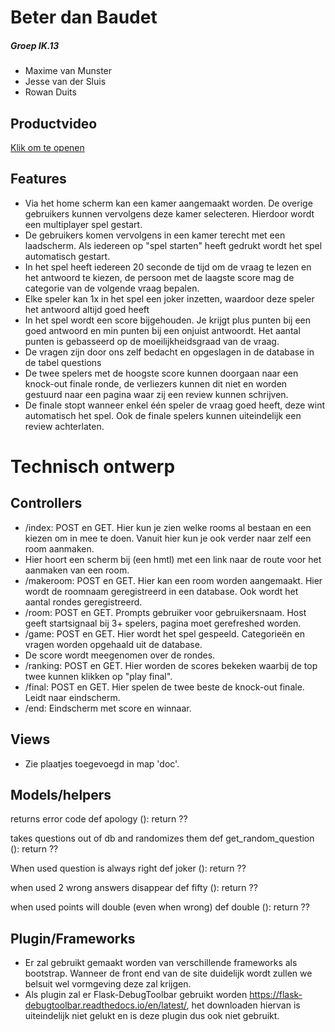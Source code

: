 # Beter dan Baudet
##### Groep IK.13
- Maxime van Munster
- Jesse van der Sluis
- Rowan Duits

## Productvideo
[Klik om te openen](https://drive.google.com/file/d/1CSdl0wol7E4pTuUDefKDdopg7xURSyGS/view?usp=sharing)

## Features
* Via het home scherm kan een kamer aangemaakt worden. De overige gebruikers kunnen vervolgens deze kamer selecteren. Hierdoor wordt een multiplayer spel gestart.
* De gebruikers komen vervolgens in een kamer terecht met een laadscherm. Als iedereen op "spel starten" heeft gedrukt wordt het spel automatisch gestart.
* In het spel heeft iedereen 20 seconde de tijd om de vraag te lezen en het antwoord te kiezen, de persoon met de laagste score mag de categorie van de volgende vraag bepalen.
* Elke speler kan 1x in het spel een joker inzetten, waardoor deze speler het antwoord altijd goed heeft
* In het spel wordt een score bijgehouden. Je krijgt plus punten bij een goed antwoord en min punten bij een onjuist antwoordt. Het aantal punten is gebasseerd op de moeilijkheidsgraad van de vraag.
* De vragen zijn door ons zelf bedacht en opgeslagen in de database in de tabel questions
* De twee spelers met de hoogste score kunnen doorgaan naar een knock-out finale ronde, de verliezers kunnen dit niet en worden gestuurd naar een pagina waar zij een review kunnen schrijven.
* De finale stopt wanneer enkel één speler de vraag goed heeft, deze wint automatisch het spel. Ook de finale spelers kunnen uiteindelijk een review achterlaten.


# Technisch ontwerp

## Controllers
- /index: POST en GET. Hier kun je zien welke rooms al bestaan en een kiezen om in mee te doen. Vanuit hier kun je ook verder naar zelf een room aanmaken.
- Hier hoort een scherm bij (een hmtl) met een link naar de route voor het aanmaken van een room.
- /makeroom: POST en GET. Hier kan een room worden aangemaakt. Hier wordt de roomnaam geregistreerd in een database. Ook wordt het aantal rondes geregistreerd.
- /room: POST en GET. Prompts gebruiker voor gebruikersnaam. Host geeft startsignaal bij 3+ spelers, pagina moet gerefreshed worden.
- /game: POST en GET. Hier wordt het spel gespeeld. Categorieën en vragen worden opgehaald uit de database.
- De score wordt meegenomen over de rondes.
- /ranking: POST en GET. Hier worden de scores bekeken waarbij de top twee kunnen klikken op "play final".
- /final: POST en GET. Hier spelen de twee beste de knock-out finale. Leidt naar eindscherm.
- /end: Eindscherm met score en winnaar.

## Views
- Zie plaatjes toegevoegd in map 'doc'.

## Models/helpers
returns error code
def apology ():
    return ??

takes questions out of db and randomizes them
def get_random_question ():
    return ??

When used question is always right
def joker ():
    return ??

when used 2 wrong answers disappear
def fifty ():
    return ??

when used points will double (even when wrong)
def double ():
    return ??

## Plugin/Frameworks
- Er zal gebruikt gemaakt worden van verschillende frameworks als bootstrap. Wanneer de front end van de site duidelijk wordt zullen we belsuit wel vormgeving deze zal krijgen.
- Als plugin zal er Flask-DebugToolbar gebruikt worden https://flask-debugtoolbar.readthedocs.io/en/latest/,
het downloaden hiervan is uiteindelijk niet gelukt en is deze plugin dus ook niet gebruikt.
